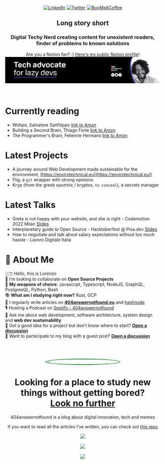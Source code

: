 <div align="center">

[![LinkedIn](https://img.shields.io/badge/LinkedIn-%230077B5.svg?logo=linkedin&logoColor=white)](https://linkedin.com/in/lorenzopieri) [![Twitter](https://img.shields.io/badge/Twitter-%231DA1F2.svg?logo=Twitter&logoColor=white)](https://twitter.com/404answnotfound) [![BuyMeACoffee](https://img.shields.io/badge/-buy_me_a%C2%A0coffee-gray?logo=buy-me-a-coffee)](https://www.buymeacoffee.com/404answnotfound)

<h2>Long story short</h2>
<h3>Digital Techy Nerd creating content for unexistent readers, finder of problems to known solutions</h3>
    Are you a Notion fan? :) <a href="https://404answernotfound.notion.site">Here's my public Notion profile</a>!
</div>


<div align="center">
<a href="https://404answernotfound.eu">
    <img align="center" src="github.png">

</a>
  <br/><br/><br/>
  </div>


# Currently reading<br/>
- Wohpe, Salvatore Sanfilippo [link to Amzn](https://www.amazon.it/Wohpe-Salvatore-Sanfilippo/dp/B09XT6J3WX)
- Building a Second Brain, Thiago Forte [link to Amzn](https://www.amazon.com/Building-Second-Brain-Organize-Potential/dp/1982167386)
- The Programmer's Brain, Felienne Hermans [link to Amzn](https://www.amazon.com/Programmers-Brain-every-programmer-cognition/dp/1617298670)
# Latest Projects<br/>
- A journey around Web Development made sustainable for the environment, [https://envirotechnical.eu](https://envirotechnical.eu/)
- Flig, a `git` wrapper with strong opinions
- Kryp (from the greek κρυπτός / kryptos, `to conceal`), a secrets manager

# Latest Talks<br/>
- Greta is not happy with your website, and she is right - Codemotion 2022 Milan [Slides](https://envirotechnical.eu/)
- Interplanetary guide to Open Source - Hacktoberfest @ Pisa.dev [Slides](https://404answernotfound.github.io/talks/interplanetary-guide-to-opensource-hacktoberfest-2022/slides/)
- How to negotiate and talk about salary expectations without too much hassle - Lavoro Digitale Italia 

# 🐯 About Me

🇮🇹 Hello, this is Lorenzo<br/>
🤖 I’m looking to collaborate on **Open Source Projects**<br/>
👾 **My weapons of choice**: Javascript, Typescript, NodeJS, GraphQL, PostgresQL, Python, Bash<br/>
📚 **What am I studying right now?** Rust, GCP<br/>
📝 I regularly write articles on **[404answernotfound.eu](https://404answernotfound.eu)** and [hashnode](https://404answnotfound.hashnode.dev)<br/>
🎙️ Hosting a Podcast on [Spotify - 404answernotfound](https://open.spotify.com/show/0d3hBsVITjcFRxPRqvNtCQ?si=5da24042e397411a)<br/>
💬 Ask me about web development, software architecture, system design and **web dev sustainability**<br/>
🤗 Got a good idea for a project but don't know where to start? **[Open a discussion](https://github.com/404answernotfound/community/discussions)**<br/>
💪 Want to partecipate to my blog with a guest post? **[Open a discussion](https://github.com/404answernotfound/community/discussions)**<br/>

<div align="center">
  <br/><br/><br/>
<a href="https://404answernotfound.eu/about">
    <img width="240" align="center" style="display: inline-block; border: 2px solid green; border-radius: 50%" src="https://404answernotfound.eu/_next/image?url=%2Fstatic%2Fimages%2F404answernotfounddarktheme.png&w=128&q=75">
</a>  

# Looking for a place to study new things without getting bored?<br/>[Look no further](https://404answernotfound.eu)  

404answernotfound is a blog about digital innovation, tech and memes  

If you want to read all the articles I've written, you can check out [this repo](https://github.com/404answernotfound/404answernotfound-articles-github-list)



![](https://github-readme-stats.vercel.app/api?username=404answernotfound&theme=midnight-purple&hide_border=true&include_all_commits=false&count_private=false)


  ![](https://github-readme-streak-stats.herokuapp.com/?user=404answernotfound&theme=midnight-purple&hide_border=true)  
  
  ![](https://github-readme-stats.vercel.app/api/top-langs/?username=404answernotfound&theme=midnight-purple&hide_border=true&include_all_commits=false&count_private=false&layout=compact)  
  
  
</div>

